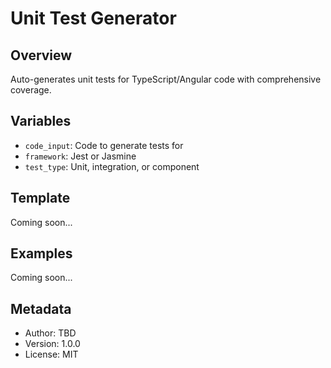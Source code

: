 # Unit Test Generator

## Overview
Auto-generates unit tests for TypeScript/Angular code with comprehensive coverage.

## Variables
- `code_input`: Code to generate tests for
- `framework`: Jest or Jasmine
- `test_type`: Unit, integration, or component

## Template
Coming soon...

## Examples
Coming soon...

## Metadata
- Author: TBD
- Version: 1.0.0
- License: MIT
